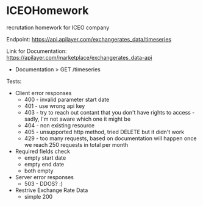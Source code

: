 # ICEOHomework
recrutation homework for ICEO company

Endpoint: https://api.apilayer.com/exchangerates_data/timeseries

Link for Documentation: https://apilayer.com/marketplace/exchangerates_data-api
* Documentation > GET /timeseries


Tests:
* Client error responses
  * 400 - invalid parameter start date
  * 401 - use wrong api key
  * 403 - try to reach out contant that you don't have rights to access - sadly, I'm not aware which one it might be
  * 404 - non existing resource
  * 405 - unsupported http method, tried DELETE but it didn't work
  * 429 - too many requests, based on documentation will happen once we reach 250 requests in total per month
* Required fields check
  * empty start date
  * empty end date
  * both empty
* Server error responses
  * 503 - DDOS? :)
* Restrive Exchange Rate Data
  * simple 200

